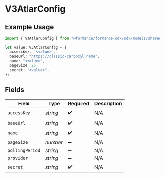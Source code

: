 # V3AtlarConfig

## Example Usage

```typescript
import { V3AtlarConfig } from "@formance/formance-sdk/sdk/models/shared";

let value: V3AtlarConfig = {
  accessKey: "<value>",
  baseUrl: "https://classic-carboxyl.name",
  name: "<value>",
  pageSize: 25,
  secret: "<value>",
};
```

## Fields

| Field              | Type               | Required           | Description        |
| ------------------ | ------------------ | ------------------ | ------------------ |
| `accessKey`        | *string*           | :heavy_check_mark: | N/A                |
| `baseUrl`          | *string*           | :heavy_check_mark: | N/A                |
| `name`             | *string*           | :heavy_check_mark: | N/A                |
| `pageSize`         | *number*           | :heavy_minus_sign: | N/A                |
| `pollingPeriod`    | *string*           | :heavy_minus_sign: | N/A                |
| `provider`         | *string*           | :heavy_minus_sign: | N/A                |
| `secret`           | *string*           | :heavy_check_mark: | N/A                |